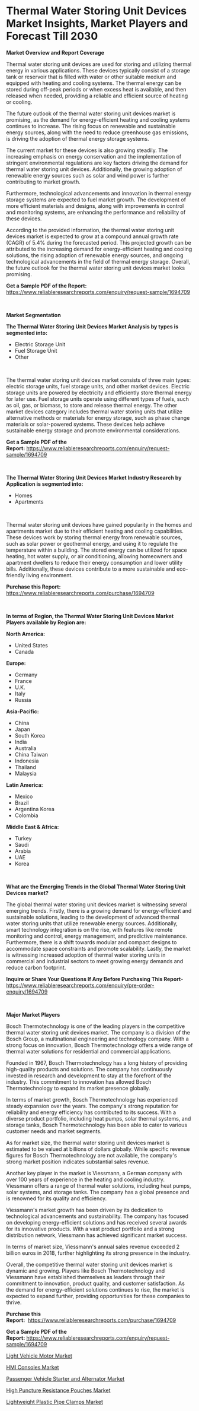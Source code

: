 <p><h1>Thermal Water Storing Unit Devices Market Insights, Market Players and Forecast Till 2030</h1></p><p><strong>Market Overview and Report Coverage</strong></p>
<p><p>Thermal water storing unit devices are used for storing and utilizing thermal energy in various applications. These devices typically consist of a storage tank or reservoir that is filled with water or other suitable medium and equipped with heating and cooling systems. The thermal energy can be stored during off-peak periods or when excess heat is available, and then released when needed, providing a reliable and efficient source of heating or cooling.</p><p>The future outlook of the thermal water storing unit devices market is promising, as the demand for energy-efficient heating and cooling systems continues to increase. The rising focus on renewable and sustainable energy sources, along with the need to reduce greenhouse gas emissions, is driving the adoption of thermal energy storage systems.</p><p>The current market for these devices is also growing steadily. The increasing emphasis on energy conservation and the implementation of stringent environmental regulations are key factors driving the demand for thermal water storing unit devices. Additionally, the growing adoption of renewable energy sources such as solar and wind power is further contributing to market growth.</p><p>Furthermore, technological advancements and innovation in thermal energy storage systems are expected to fuel market growth. The development of more efficient materials and designs, along with improvements in control and monitoring systems, are enhancing the performance and reliability of these devices.</p><p>According to the provided information, the thermal water storing unit devices market is expected to grow at a compound annual growth rate (CAGR) of 5.4% during the forecasted period. This projected growth can be attributed to the increasing demand for energy-efficient heating and cooling solutions, the rising adoption of renewable energy sources, and ongoing technological advancements in the field of thermal energy storage. Overall, the future outlook for the thermal water storing unit devices market looks promising.</p></p>
<p><strong>Get a Sample PDF of the Report:</strong> <a href="https://www.reliableresearchreports.com/enquiry/request-sample/1694709">https://www.reliableresearchreports.com/enquiry/request-sample/1694709</a></p>
<p>&nbsp;</p>
<p><strong>Market Segmentation</strong></p>
<p><strong>The Thermal Water Storing Unit Devices Market Analysis by types is segmented into:</strong></p>
<p><ul><li>Electric Storage Unit</li><li>Fuel Storage Unit</li><li>Other</li></ul></p>
<p>&nbsp;</p>
<p><p>The thermal water storing unit devices market consists of three main types: electric storage units, fuel storage units, and other market devices. Electric storage units are powered by electricity and efficiently store thermal energy for later use. Fuel storage units operate using different types of fuels, such as oil, gas, or biomass, to store and release thermal energy. The other market devices category includes thermal water storing units that utilize alternative methods or materials for energy storage, such as phase change materials or solar-powered systems. These devices help achieve sustainable energy storage and promote environmental considerations.</p></p>
<p><strong>Get a Sample PDF of the Report:</strong>&nbsp;<a href="https://www.reliableresearchreports.com/enquiry/request-sample/1694709">https://www.reliableresearchreports.com/enquiry/request-sample/1694709</a></p>
<p>&nbsp;</p>
<p><strong>The Thermal Water Storing Unit Devices Market Industry Research by Application is segmented into:</strong></p>
<p><ul><li>Homes</li><li>Apartments</li></ul></p>
<p>&nbsp;</p>
<p><p>Thermal water storing unit devices have gained popularity in the homes and apartments market due to their efficient heating and cooling capabilities. These devices work by storing thermal energy from renewable sources, such as solar power or geothermal energy, and using it to regulate the temperature within a building. The stored energy can be utilized for space heating, hot water supply, or air conditioning, allowing homeowners and apartment dwellers to reduce their energy consumption and lower utility bills. Additionally, these devices contribute to a more sustainable and eco-friendly living environment.</p></p>
<p><strong>Purchase this Report:</strong>&nbsp; <a href="https://www.reliableresearchreports.com/purchase/1694709">https://www.reliableresearchreports.com/purchase/1694709</a></p>
<p>&nbsp;</p>
<p><strong>In terms of Region, the Thermal Water Storing Unit Devices Market Players available by Region are:</strong></p>
<p>
    <p> <strong> North America: </strong>
        <ul>
            <li>United States</li>
            <li>Canada</li>
        </ul>
        </p> 
    <p> <strong> Europe: </strong>
        <ul>
            <li>Germany</li>
            <li>France</li>
            <li>U.K.</li>
            <li>Italy</li>
            <li>Russia</li>
        </ul>
        </p> 
    <p> <strong> Asia-Pacific: </strong>
        <ul>
            <li>China</li>
            <li>Japan</li>
            <li>South Korea</li>
            <li>India</li>
            <li>Australia</li>
            <li>China Taiwan</li>
            <li>Indonesia</li>
            <li>Thailand</li>
            <li>Malaysia</li>
        </ul>
        </p> 
    <p> <strong> Latin America: </strong>
        <ul>
            <li>Mexico</li>
            <li>Brazil</li>
            <li>Argentina Korea</li>
            <li>Colombia</li>
        </ul>
        </p> 
    <p> <strong> Middle East & Africa: </strong>
        <ul>
            <li>Turkey</li>
            <li>Saudi</li>
            <li>Arabia</li>
            <li>UAE</li>
            <li>Korea</li>
        </ul>
    </p>
    </p>
<p>&nbsp;</p>
<p><strong>What are the Emerging Trends in the Global Thermal Water Storing Unit Devices market?</strong></p>
<p><p>The global thermal water storing unit devices market is witnessing several emerging trends. Firstly, there is a growing demand for energy-efficient and sustainable solutions, leading to the development of advanced thermal water storing units that utilize renewable energy sources. Additionally, smart technology integration is on the rise, with features like remote monitoring and control, energy management, and predictive maintenance. Furthermore, there is a shift towards modular and compact designs to accommodate space constraints and promote scalability. Lastly, the market is witnessing increased adoption of thermal water storing units in commercial and industrial sectors to meet growing energy demands and reduce carbon footprint.</p></p>
<p><strong>Inquire or Share Your Questions If Any Before Purchasing This Report</strong>- <a href="https://www.reliableresearchreports.com/enquiry/pre-order-enquiry/1694709">https://www.reliableresearchreports.com/enquiry/pre-order-enquiry/1694709</a></p>
<p>&nbsp;</p>
<p><strong>Major Market Players</strong></p>
<p><p>Bosch Thermotechnology is one of the leading players in the competitive thermal water storing unit devices market. The company is a division of the Bosch Group, a multinational engineering and technology company. With a strong focus on innovation, Bosch Thermotechnology offers a wide range of thermal water solutions for residential and commercial applications.</p><p>Founded in 1967, Bosch Thermotechnology has a long history of providing high-quality products and solutions. The company has continuously invested in research and development to stay at the forefront of the industry. This commitment to innovation has allowed Bosch Thermotechnology to expand its market presence globally.</p><p>In terms of market growth, Bosch Thermotechnology has experienced steady expansion over the years. The company's strong reputation for reliability and energy efficiency has contributed to its success. With a diverse product portfolio, including heat pumps, solar thermal systems, and storage tanks, Bosch Thermotechnology has been able to cater to various customer needs and market segments.</p><p>As for market size, the thermal water storing unit devices market is estimated to be valued at billions of dollars globally. While specific revenue figures for Bosch Thermotechnology are not available, the company's strong market position indicates substantial sales revenue.</p><p>Another key player in the market is Viessmann, a German company with over 100 years of experience in the heating and cooling industry. Viessmann offers a range of thermal water solutions, including heat pumps, solar systems, and storage tanks. The company has a global presence and is renowned for its quality and efficiency.</p><p>Viessmann's market growth has been driven by its dedication to technological advancements and sustainability. The company has focused on developing energy-efficient solutions and has received several awards for its innovative products. With a vast product portfolio and a strong distribution network, Viessmann has achieved significant market success.</p><p>In terms of market size, Viessmann's annual sales revenue exceeded 2 billion euros in 2018, further highlighting its strong presence in the industry.</p><p>Overall, the competitive thermal water storing unit devices market is dynamic and growing. Players like Bosch Thermotechnology and Viessmann have established themselves as leaders through their commitment to innovation, product quality, and customer satisfaction. As the demand for energy-efficient solutions continues to rise, the market is expected to expand further, providing opportunities for these companies to thrive.</p></p>
<p><strong>Purchase this Report:</strong>&nbsp;&nbsp;<a href="https://www.reliableresearchreports.com/purchase/1694709">https://www.reliableresearchreports.com/purchase/1694709</a></p>
<p></p>
<p><strong>Get a Sample PDF of the Report:</strong>&nbsp;<a href="https://www.reliableresearchreports.com/enquiry/request-sample/1694709">https://www.reliableresearchreports.com/enquiry/request-sample/1694709</a></p>
<p><p><a href="https://www.linkedin.com/pulse/light-vehicle-motor-market-size-share-global-analysis-report/">Light Vehicle Motor Market</a></p><p><a href="https://www.linkedin.com/pulse/hmi-consoles-market-size-2023-2030-global-industrial-analysis/">HMI Consoles Market</a></p><p><a href="https://www.linkedin.com/pulse/passenger-vehicle-starter-alternator-market-size-2023/">Passenger Vehicle Starter and Alternator Market</a></p><p><a href="https://www.linkedin.com/pulse/high-puncture-resistance-pouches-market-research-report-unlocks/">High Puncture Resistance Pouches Market</a></p><p><a href="https://www.linkedin.com/pulse/lightweight-plastic-pipe-clamps-market-size-share-global/">Lightweight Plastic Pipe Clamps Market</a></p></p>